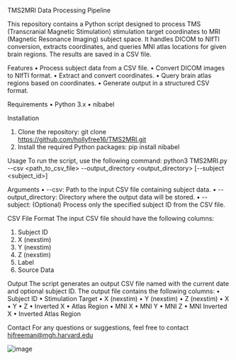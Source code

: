 TMS2MRI Data Processing Pipeline

This repository contains a Python script designed to process TMS (Transcranial Magnetic Stimulation) stimulation target coordinates to MRI (Magnetic Resonance Imaging) subject space. It handles DICOM to NIfTI conversion, extracts coordinates, and queries MNI atlas locations for given brain regions. The results are saved in a CSV file.

Features
•	Process subject data from a CSV file.
•	Convert DICOM images to NIfTI format.
•	Extract and convert coordinates.
•	Query brain atlas regions based on coordinates.
•	Generate output in a structured CSV format.

Requirements
•	Python 3.x
•	nibabel

Installation
1.	Clone the repository:
git clone https://github.com/hollyfree16/TMS2MRI.git
2.	Install the required Python packages:
pip install nibabel

Usage
To run the script, use the following command:
python3 TMS2MRI.py --csv <path_to_csv_file> --output_directory <output_directory> [--subject <subject_id>]

Arguments
•	--csv: Path to the input CSV file containing subject data.
•	--output_directory: Directory where the output data will be stored.
•	--subject: (Optional) Process only the specified subject ID from the CSV file.

CSV File Format
The input CSV file should have the following columns:
1.	Subject ID
2.	X (nexstim)
3.	Y (nexstim)
4.	Z (nexstim)
5.	Label
6.	Source Data

Output
The script generates an output CSV file named with the current date and optional subject ID. The output file contains the following columns:
•	Subject ID
•	Stimulation Target
•	X (nexstim)
•	Y (nexstim)
•	Z (nexstim)
•	X
•	Y
•	Z
•	Inverted X
•	Atlas Region
•	MNI X
•	MNI Y
•	MNI Z
•	MNI Inverted X
•	Inverted Atlas Region

Contact
For any questions or suggestions, feel free to contact hjfreeman@mgh.harvard.edu

![image](https://github.com/hollyfree16/TMS2MRI/assets/44854867/b0e4e272-2cce-478a-97ca-6a7031c5e658)
